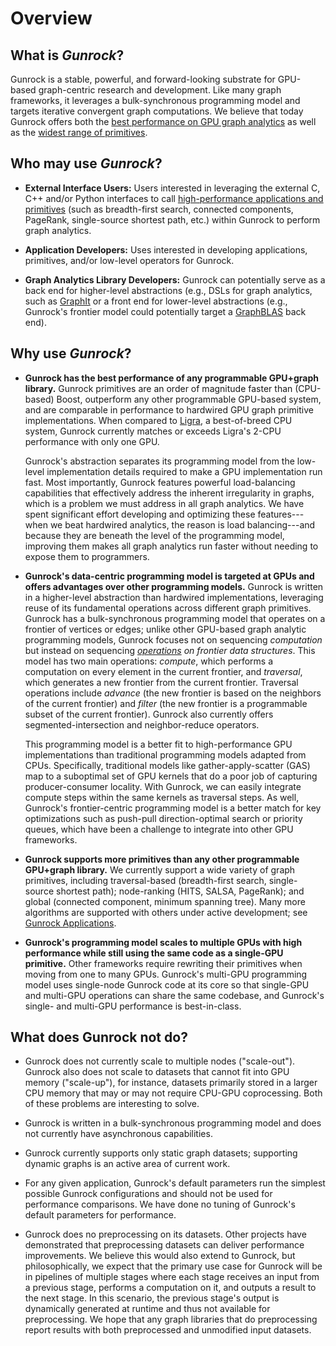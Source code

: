 # Overview

## What is _Gunrock_?
Gunrock is a stable, powerful, and forward-looking substrate for GPU-based graph-centric research and development. Like many graph frameworks, it leverages a bulk-synchronous programming model and targets iterative convergent graph computations. We believe that today Gunrock offers both the [best performance on GPU graph analytics](#results-and-analysis) as well as the [widest range of primitives](#gunrock-39-s-application-cases).

## Who may use _Gunrock_?

+ **External Interface Users:** Users interested in leveraging the external C, C++ and/or Python interfaces to call [high-performance applications and primitives](#gunrock-39-s-application-cases) (such as breadth-first search, connected components, PageRank, single-source shortest path, etc.) within Gunrock to perform graph analytics.

+ **Application Developers:** Uses interested in developing applications, primitives, and/or low-level operators for Gunrock.

+ **Graph Analytics Library Developers:** Gunrock can potentially serve as a back end for higher-level abstractions (e.g., DSLs for graph analytics, such as [GraphIt](https://graphit-lang.org/) or a front end for lower-level abstractions (e.g., Gunrock's frontier model could potentially target a [GraphBLAS](http://graphblas.org/) back end).

## Why use _Gunrock_?
-   **Gunrock has the best performance of any programmable GPU+graph library.** Gunrock primitives are an order of magnitude faster than (CPU-based) Boost, outperform any other programmable GPU-based system, and are comparable in performance to hardwired GPU graph primitive implementations. When compared to [Ligra](https://github.com/jshun/ligra), a best-of-breed CPU system, Gunrock currently matches or exceeds Ligra's 2-CPU performance with only one GPU.

    Gunrock's abstraction separates its programming model from the low-level implementation details required to make a GPU implementation run fast. Most importantly, Gunrock features powerful load-balancing capabilities that effectively address the inherent irregularity in graphs, which is a problem we must address in all graph analytics. We have spent significant effort developing and optimizing these features---when we beat hardwired analytics, the reason is load balancing---and because they are beneath the level of the programming model, improving them makes all graph analytics run faster without needing to expose them to programmers.

-   **Gunrock's data-centric programming model is targeted at GPUs and offers advantages over other programming models.** Gunrock is written in a higher-level abstraction than hardwired implementations, leveraging reuse of its fundamental operations across different graph primitives. Gunrock has a bulk-synchronous programming model that operates on a frontier of vertices or edges; unlike other GPU-based graph analytic programming models, Gunrock focuses not on sequencing *computation* but instead on sequencing *[operations](#operators) on frontier data structures*. This model has two main operations: *compute*, which performs a computation on every element in the current frontier, and *traversal*, which generates a new frontier from the current frontier. Traversal operations include *advance* (the new frontier is based on the neighbors of the current frontier) and *filter* (the new frontier is a programmable subset of the current frontier). Gunrock also currently offers segmented-intersection and neighbor-reduce operators.

    This programming model is a better fit to high-performance GPU implementations than traditional programming models adapted from CPUs. Specifically, traditional models like gather-apply-scatter (GAS) map to a suboptimal set of GPU kernels that do a poor job of capturing producer-consumer locality. With Gunrock, we can easily integrate compute steps within the same kernels as traversal steps. As well, Gunrock's frontier-centric programming model is a better match for key optimizations such as push-pull direction-optimal search or priority queues, which have been a challenge to integrate into other GPU frameworks.

-   **Gunrock supports more primitives than any other programmable GPU+graph library.** We currently support a wide variety of graph primitives, including traversal-based (breadth-first search, single-source shortest path); node-ranking (HITS, SALSA, PageRank); and global (connected component, minimum spanning tree). Many more algorithms are supported with others under active development; see [Gunrock Applications](https://gunrock.github.io/docs/#gunrock-39-s-application-cases).

-   **Gunrock's programming model scales to multiple GPUs with high performance while still using the same code as a single-GPU primitive.** Other frameworks require rewriting their primitives when moving from one to many GPUs. Gunrock's multi-GPU programming model uses single-node Gunrock code at its core so that single-GPU and multi-GPU operations can share the same codebase, and Gunrock's single- and multi-GPU performance is best-in-class.

## What does Gunrock not do?

-   Gunrock does not currently scale to multiple nodes ("scale-out"). Gunrock also does not scale to datasets that cannot fit into GPU memory ("scale-up"), for instance, datasets primarily stored in a larger CPU memory that may or may not require CPU-GPU coprocessing. Both of these problems are interesting to solve.

-   Gunrock is written in a bulk-synchronous programming model and does not currently have asynchronous capabilities.

-   Gunrock currently supports only static graph datasets; supporting dynamic graphs is an active area of current work.

-   For any given application, Gunrock's default parameters run the simplest possible Gunrock configurations and should not be used for performance comparisons. We have done no tuning of Gunrock's default parameters for performance.

-   Gunrock does no preprocessing on its datasets. Other projects have demonstrated that preprocessing datasets can deliver performance improvements. We believe this would also extend to Gunrock, but philosophically, we expect that the primary use case for Gunrock will be in pipelines of multiple stages where each stage receives an input from a previous stage, performs a computation on it, and outputs a result to the next stage. In this scenario, the previous stage's output is dynamically generated at runtime and thus not available for preprocessing. We hope that any graph libraries that do preprocessing report results with both preprocessed and unmodified input datasets.

